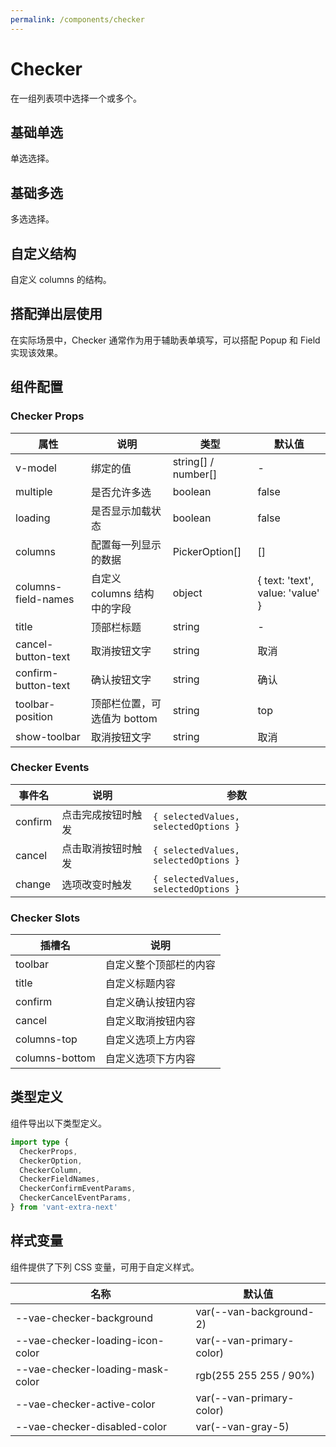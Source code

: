 ```yaml
---
permalink: /components/checker
---
```


# Checker

在一组列表项中选择一个或多个。

## 基础单选

单选选择。

<demo src="./__demos__/basic.vue"></demo>

## 基础多选

多选选择。

<demo src="./__demos__/multiple.vue"></demo>

## 自定义结构

自定义 columns 的结构。

<demo src="./__demos__/names.vue"></demo>

## 搭配弹出层使用

在实际场景中，Checker 通常作为用于辅助表单填写，可以搭配 Popup 和 Field 实现该效果。

<demo src="./__demos__/popup.vue"></demo>

## 组件配置

### Checker Props

| 属性                | 说明                        | 类型                | 默认值                           |
| ------------------- | --------------------------- | ------------------- | -------------------------------- |
| v-model             | 绑定的值                    | string[] / number[] | -                                |
| multiple            | 是否允许多选                | boolean             | false                            |
| loading             | 是否显示加载状态            | boolean             | false                            |
| columns             | 配置每一列显示的数据        | PickerOption[]      | []                               |
| columns-field-names | 自定义 columns 结构中的字段 | object              | { text: 'text', value: 'value' } |
| title               | 顶部栏标题                  | string              | -                                |
| cancel-button-text  | 取消按钮文字                | string              | 取消                             |
| confirm-button-text | 确认按钮文字                | string              | 确认                             |
| toolbar-position    | 顶部栏位置，可选值为 bottom | string              | top                              |
| show-toolbar        | 取消按钮文字                | string              | 取消                             |

### Checker Events

| 事件名  | 说明               | 参数                                  |
| ------- | ------------------ | ------------------------------------- |
| confirm | 点击完成按钮时触发 | `{ selectedValues, selectedOptions }` |
| cancel  | 点击取消按钮时触发 | `{ selectedValues, selectedOptions }` |
| change  | 选项改变时触发     | `{ selectedValues, selectedOptions }` |

### Checker Slots

| 插槽名         | 说明                   |
| -------------- | ---------------------- |
| toolbar        | 自定义整个顶部栏的内容 |
| title          | 自定义标题内容         |
| confirm        | 自定义确认按钮内容     |
| cancel         | 自定义取消按钮内容     |
| columns-top    | 自定义选项上方内容     |
| columns-bottom | 自定义选项下方内容     |

## 类型定义

组件导出以下类型定义。

```ts
import type {
  CheckerProps,
  CheckerOption,
  CheckerColumn,
  CheckerFieldNames,
  CheckerConfirmEventParams,
  CheckerCancelEventParams,
} from 'vant-extra-next'
```

## 样式变量

组件提供了下列 CSS 变量，可用于自定义样式。

| 名称                             | 默认值                   |
| -------------------------------- | ------------------------ |
| --vae-checker-background         | var(--van-background-2)  |
| --vae-checker-loading-icon-color | var(--van-primary-color) |
| --vae-checker-loading-mask-color | rgb(255 255 255 / 90%)   |
| --vae-checker-active-color       | var(--van-primary-color) |
| --vae-checker-disabled-color     | var(--van-gray-5)        |
